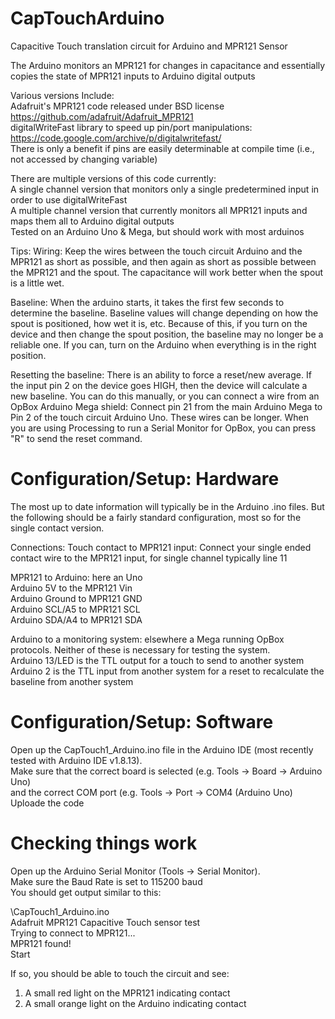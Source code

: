 # CapTouchArduino
Capacitive Touch translation circuit for Arduino and MPR121 Sensor

The Arduino monitors an MPR121 for changes in capacitance and essentially copies the state of MPR121 inputs to Arduino digital outputs

Various versions Include:  
Adafruit's MPR121 code released under BSD license https://github.com/adafruit/Adafruit_MPR121  
digitalWriteFast library to speed up pin/port manipulations: https://code.google.com/archive/p/digitalwritefast/  
There is only a benefit if pins are easily determinable at compile time (i.e., not accessed by changing variable)

There are multiple versions of this code currently:  
A single channel version that monitors only a single predetermined input in order to use digitalWriteFast  
A multiple channel version that currently monitors all MPR121 inputs and maps them all to Arduino digital outputs  
Tested on an Arduino Uno & Mega, but should work with most arduinos  

Tips:
Wiring: Keep the wires between the touch circuit Arduino and the MPR121 as short as possible, and then again as short as possible between the MPR121 and the spout. The capacitance will work better when the spout is a little wet.

Baseline: When the arduino starts, it takes the first few seconds to determine the baseline. Baseline values will change depending on how the spout is positioned, how wet it is, etc. Because of this, if you turn on the device and then change the spout position, the baseline may no longer be a reliable one. If you can, turn on the Arduino when everything is in the right position.

Resetting the baseline: There is an ability to force a reset/new average. If the input pin 2 on the device goes HIGH, then the device will calculate a new baseline. You can do this manually, or you can connect a wire from an OpBox Arduino Mega shield: Connect pin 21 from the main Arduino Mega to Pin 2 of the touch circuit Arduino Uno. These wires can be longer. When you are using Processing to run a Serial Monitor for OpBox, you can press "R" to send the reset command.

# Configuration/Setup: Hardware
The most up to date information will typically be in the Arduino .ino files. But the following should be a fairly standard configuration, most so for the single contact version.

Connections:
Touch contact to MPR121 input:
  Connect your single ended contact wire to the MPR121 input, for single channel typically line 11  

  MPR121 to Arduino: here an Uno  
  Arduino 5V to the MPR121 Vin  
  Arduino Ground to MPR121 GND  
  Arduino SCL/A5 to MPR121 SCL  
  Arduino SDA/A4 to MPR121 SDA  

Arduino to a monitoring system: elsewhere a Mega running OpBox protocols. Neither of these is necessary for testing the system.  
  Arduino 13/LED is the TTL output for a touch to send to another system  
  Arduino 2 is the TTL input from another system for a reset to recalculate the baseline from another system  

# Configuration/Setup: Software  
Open up the CapTouch1_Arduino.ino file in the Arduino IDE (most recently tested with Arduino IDE v1.8.13).  
Make sure that the correct board is selected (e.g. Tools -> Board -> Arduino Uno)  
and the correct COM port (e.g. Tools -> Port -> COM4 (Arduino Uno)  
Uploade the code  

# Checking things work  
Open up the Arduino Serial Monitor (Tools -> Serial Monitor).  
Make sure the Baud Rate is set to 115200 baud  
You should get output similar to this:  

\CapTouch1_Arduino.ino  
Adafruit MPR121 Capacitive Touch sensor test  
Trying to connect to MPR121...  
MPR121 found!  
Start  

If so, you should be able to touch the circuit and see:  
1. A small red light on the MPR121 indicating contact  
2. A small orange light on the Arduino indicating contact  
